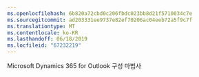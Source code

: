 ```yaml
---
ms.openlocfilehash: 6b820a72cbd0c206fbdc023bb8d21f5710034c7e
ms.sourcegitcommit: ad203331ee9737e82ef70206ac04eeb72a5f9c7f
ms.translationtype: MT
ms.contentlocale: ko-KR
ms.lasthandoff: 06/18/2019
ms.locfileid: "67232219"
---
```

Microsoft Dynamics 365 for Outlook 구성 마법사